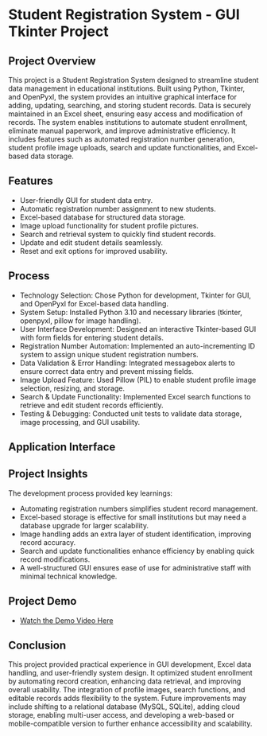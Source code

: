 # Student Registration System - GUI Tkinter Project
## Project Overview

This project is a Student Registration System designed to streamline student data management in educational institutions. Built using Python, Tkinter, and OpenPyxl, the system provides an intuitive graphical interface for adding, updating, searching, and storing student records. Data is securely maintained in an Excel sheet, ensuring easy access and modification of records.
The system enables institutions to automate student enrollment, eliminate manual paperwork, and improve administrative efficiency. It includes features such as automated registration number generation, student profile image uploads, search and update functionalities, and Excel-based data storage.

## Features
- User-friendly GUI for student data entry.
- Automatic registration number assignment to new students.
- Excel-based database for structured data storage.
- Image upload functionality for student profile pictures.
- Search and retrieval system to quickly find student records.
- Update and edit student details seamlessly.
- Reset and exit options for improved usability.

## Process
- Technology Selection: Chose Python for development, Tkinter for GUI, and OpenPyxl for Excel-based data handling.
- System Setup: Installed Python 3.10 and necessary libraries (tkinter, openpyxl, pillow for image handling).
- User Interface Development: Designed an interactive Tkinter-based GUI with form fields for entering student details.
- Registration Number Automation: Implemented an auto-incrementing ID system to assign unique student registration numbers.
- Data Validation & Error Handling: Integrated messagebox alerts to ensure correct data entry and prevent missing fields.
- Image Upload Feature: Used Pillow (PIL) to enable student profile image selection, resizing, and storage.
- Search & Update Functionality: Implemented Excel search functions to retrieve and edit student records efficiently.
- Testing & Debugging: Conducted unit tests to validate data storage, image processing, and GUI usability.

## Application Interface


## Project Insights
The development process provided key learnings:
- Automating registration numbers simplifies student record management.
- Excel-based storage is effective for small institutions but may need a database upgrade for larger scalability.
- Image handling adds an extra layer of student identification, improving record accuracy.
- Search and update functionalities enhance efficiency by enabling quick record modifications.
- A well-structured GUI ensures ease of use for administrative staff with minimal technical knowledge.

## Project Demo
- <a href="https://github.com/MihirKumar1304/Student-Registration-System-Using-Python--GUI-Tkinter-Project/blob/main/student%20registration%20system!.mp4">Watch the Demo Video Here</a>

## Conclusion
This project provided practical experience in GUI development, Excel data handling, and user-friendly system design. It optimized student enrollment by automating record creation, enhancing data retrieval, and improving overall usability. The integration of profile images, search functions, and editable records adds flexibility to the system.
Future improvements may include shifting to a relational database (MySQL, SQLite), adding cloud storage, enabling multi-user access, and developing a web-based or mobile-compatible version to further enhance accessibility and scalability.
